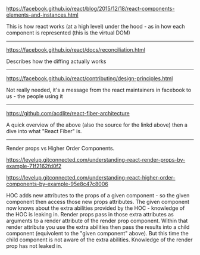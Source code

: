

https://facebook.github.io/react/blog/2015/12/18/react-components-elements-and-instances.html

This is how react works (at a high level) under the hood - as in how each component is represented (this is the virtual DOM)

---

https://facebook.github.io/react/docs/reconciliation.html

Describes how the diffing actually works

---

https://facebook.github.io/react/contributing/design-principles.html

Not really needed, it's a message from the react maintainers in facebook to us - the people using it

---

https://github.com/acdlite/react-fiber-architecture

A quick overview of the above (also the source for the linkd above) then a dive into what "React Fiber" is.

---

Render props vs Higher Order Components.

https://levelup.gitconnected.com/understanding-react-render-props-by-example-71f2162fd0f2

https://levelup.gitconnected.com/understanding-react-higher-order-components-by-example-95e8c47c8006

HOC adds new attributes to the props of a given component - so the given component then access those new props attributes. The given component now knows about the extra abilities provided by the HOC - knowledge of the HOC is leaking in.
Render props pass in those extra attributes as arguments to a render attribute of the render prop component. Within that render attribute you use the extra abilities then pass the results into a child component (equivolent to the "given component" above). But this time the child component is not aware of the extra abilities. Knowledge of the render prop has not leaked in.
